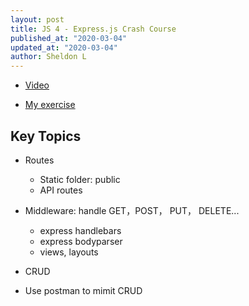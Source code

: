 ```yaml
---
layout: post
title: JS 4 - Express.js Crash Course
published_at: "2020-03-04"
updated_at: "2020-03-04"
author: Sheldon L
---
```


- [Video](https://www.youtube.com/watch?v=L72fhGm1tfE)

- [My exercise](https://github.com/sheldonldev/Express_Crash_Course)

## Key Topics

- Routes
  - Static folder: public
  - API routes

- Middleware: handle GET，POST， PUT， DELETE...
  - express handlebars
  - express bodyparser
  - views, layouts

- CRUD

- Use postman to mimit CRUD
